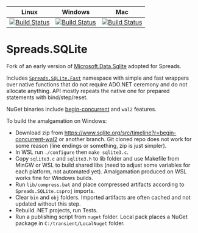 |   Linux   |  Windows  |    Mac    |
|:---------:|:---------:|:---------:|
| [![Build Status](https://dev.azure.com/DataSpreads/Spreads.SQLite/_apis/build/status/Spreads.Spreads.SQLite?branchName=Spreads&jobName=Linux)](https://dev.azure.com/DataSpreads/Spreads.SQLite/_build/latest?definitionId=9&branchName=Spreads) | [![Build Status](https://dev.azure.com/DataSpreads/Spreads.SQLite/_apis/build/status/Spreads.Spreads.SQLite?branchName=Spreads&jobName=Windows)](https://dev.azure.com/DataSpreads/Spreads.SQLite/_build/latest?definitionId=9&branchName=Spreads) | [![Build Status](https://dev.azure.com/DataSpreads/Spreads.SQLite/_apis/build/status/Spreads.Spreads.SQLite?branchName=Spreads&jobName=Mac)](https://dev.azure.com/DataSpreads/Spreads.SQLite/_build/latest?definitionId=9&branchName=Spreads) |


Spreads.SQLite
=====================

Fork of an early version of [Microsoft.Data.Sqlite](https://github.com/aspnet/Microsoft.Data.Sqlite) adopted for Spreads.

Includes [`Spreads.SQLite.Fast`](http://docs.dataspreads.io/spreads/libs/sqlite/api/Spreads.SQLite.Fast.html) namespace
with simple and fast wrappers over native functions that do not require ADO.NET ceremony and do not allocate anything. API mostly repeats 
the native one for prepared statements with bind/step/reset.

NuGet binaries include [begin-concurrent](https://www.sqlite.org/src/doc/begin-concurrent/doc/begin_concurrent.md) and `wal2` features.

To build the amalgamation on Windows:

* Download zip from https://www.sqlite.org/src/timeline?r=begin-concurrent-wal2 or another branch. Git cloned repo does not work for some reason (line endings or something, zip is just simpler).
* In WSL run `./configure` then `make sqlite3.c`.
* Copy `sqlite3.c` and `sqlite3.h` to lib folder and use Makefile from MinGW or WSL to build shared libs (need to adjust some variables for each platform, not automated yet). Amalgamation produced on WSL works fine for Windows builds.
* Run `lib/compress.bat` and place compressed artifacts according to `Spreads.SQLite.csproj` imports.
* Clear `bin` and `obj` folders. Imported artifacts are often cached and not updated without this step.
* Rebuild .NET projects, run Tests.
* Run a publishing script from `nuget` folder. Local pack places a NuGet package in `C:/transient/LocalNuget` folder.

